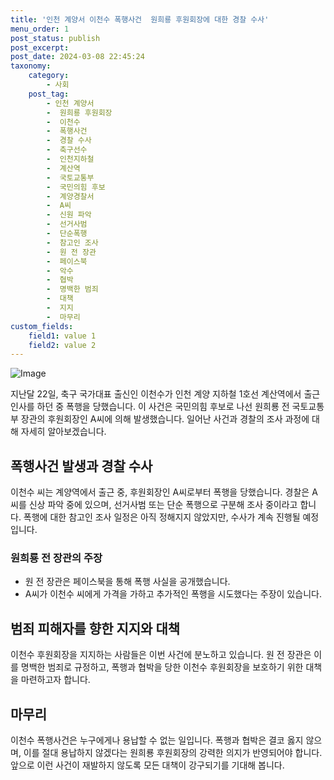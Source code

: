 ```yaml
---
title: '인천 계양서 이천수 폭행사건  원희룡 후원회장에 대한 경찰 수사'
menu_order: 1
post_status: publish
post_excerpt: 
post_date: 2024-03-08 22:45:24
taxonomy:
    category:
        - 사회
    post_tag:
        - 인천 계양서
        -  원희룡 후원회장
        -  이천수
        -  폭행사건
        -  경찰 수사
        -  축구선수
        -  인천지하철
        -  계산역
        -  국토교통부
        -  국민의힘 후보
        -  계양경찰서
        -  A씨
        -  신원 파악
        -  선거사범
        -  단순폭행
        -  참고인 조사
        -  원 전 장관
        -  페이스북
        -  악수
        -  협박
        -  명백한 범죄
        -  대책
        -  지지
        -  마무리
custom_fields:
    field1: value 1
    field2: value 2
---
```


![Image](https://imgnews.pstatic.net/image/016/2024/03/08/20240308050173_0_20240308104401402.jpg?type=w647)

지난달 22일, 축구 국가대표 출신인 이천수가 인천 계양 지하철 1호선 계산역에서 출근 인사를 하던 중 폭행을 당했습니다. 이 사건은 국민의힘 후보로 나선 원희룡 전 국토교통부 장관의 후원회장인 A씨에 의해 발생했습니다. 일어난 사건과 경찰의 조사 과정에 대해 자세히 알아보겠습니다.
## 폭행사건 발생과 경찰 수사
이천수 씨는 계양역에서 출근 중, 후원회장인 A씨로부터 폭행을 당했습니다. 경찰은 A씨를 신상 파악 중에 있으며, 선거사범 또는 단순 폭행으로 구분해 조사 중이라고 합니다. 폭행에 대한 참고인 조사 일정은 아직 정해지지 않았지만, 수사가 계속 진행될 예정입니다.
### 원희룡 전 장관의 주장
- 원 전 장관은 페이스북을 통해 폭행 사실을 공개했습니다.
- A씨가 이천수 씨에게 가격을 가하고 추가적인 폭행을 시도했다는 주장이 있습니다.
  
## 범죄 피해자를 향한 지지와 대책
이천수 후원회장을 지지하는 사람들은 이번 사건에 분노하고 있습니다. 원 전 장관은 이를 명백한 범죄로 규정하고, 폭행과 협박을 당한 이천수 후원회장을 보호하기 위한 대책을 마련하고자 합니다.
## 마무리
이천수 폭행사건은 누구에게나 용납할 수 없는 일입니다. 폭행과 협박은 결코 옳지 않으며, 이를 절대 용납하지 않겠다는 원희룡 후원회장의 강력한 의지가 반영되어야 합니다. 앞으로 이런 사건이 재발하지 않도록 모든 대책이 강구되기를 기대해 봅니다.
